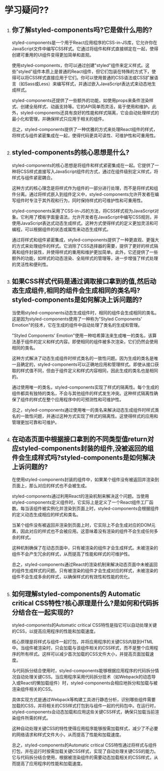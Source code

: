 # 学习疑问??

1. ## 你了解styled-components吗?它是做什么用的?

    styled-components是一个用于React应用程序的CSS-in-JS库，它允许你在JavaScript文件中编写CSS样式。它通过将组件和样式直接绑定在一起，使得创建可重用的UI组件变得更加简单和直观。
    
    使用styled-components，你可以通过创建"styled"组件来定义样式。这些"styled"组件本质上是普通的React组件，但它们包装在特殊的方式下，使得可以将CSS样式直接应用于它们。你可以使用普通的CSS语法或CSS扩展语言（如Sass或Less）来编写样式，并通过嵌入JavaScript表达式来动态地生成样式。
    
    styled-components还提供了一些额外的功能，如使用props来条件渲染样式、创建全局样式、动画支持等。它的API简单而灵活，易于使用和维护。此外，styled-components还具有良好的性能和样式隔离，它会自动处理样式的最小化和管理，并确保样式只应用于相关的组件。
    
    总之，styled-components提供了一种优雅的方式来处理React组件的样式，将样式与组件紧密集成在一起，使得代码更具可读性、可维护性和可重用性。


2. ## styled-components的核心思想是什么?

    styled-components的核心思想是将组件和样式紧密集成在一起。它提供了一种将CSS样式直接写入JavaScript组件的方式，通过在组件级别定义样式，将样式与组件紧密耦合。
    
    这种方式的核心理念是将样式作为组件的一部分进行处理，而不是将样式和组件分离。通过将样式嵌入到组件定义中，styled-components允许开发者在编写组件时专注于其外观和行为，同时保持样式的可维护性和可重用性。
    
    styled-components采用了CSS-in-JS的方法，将CSS样式视为JavaScript对象。它利用了模板字面量语法，允许开发者在JavaScript中编写CSS规则，并使用JavaScript表达式动态生成样式。这种方式使得样式的定义更加灵活和可编程，可以根据组件的状态或属性来动态生成样式。
    
    通过将样式和组件紧密集成，styled-components提供了一种更直观、更强大的方式来处理组件的样式。它消除了CSS选择器的需要，提供了更好的样式隔离和组件封装性，并使得样式的重用和维护更加简单。此外，它还提供了一些额外的功能，如样式的动态渲染、全局样式的管理等，进一步增强了样式处理的灵活性和便利性。

3. ## 如果CSS样式代码是通过调取接口拿到的值,然后动态生成组件,相同的组件会生成相同的类名吗?styled-components是如何解决上诉问题的?

    当使用styled-components动态生成组件时，相同的组件会生成相同的类名。这是因为styled-components使用了一种称为"Styled Components' Emotion"的技术，它在生成的组件中自动处理了类名的生成和管理。

    "Styled Components' Emotion"使用一种哈希算法来生成唯一的类名，该算法基于组件的定义和样式内容。即使相同的组件被多次渲染，它们仍然会使用相同的类名。
    
    这种方式解决了动态生成组件时样式类名的一致性问题。因为生成的类名是唯一且确定的，styled-components可以正确地应用和管理样式。即使从接口获取的样式值不同，但由于组件定义和样式内容相同，因此生成的类名也是相同的。
    
    通过使用唯一的类名，styled-components实现了样式的隔离性。每个生成的组件都具有独特的类名，不会与其他组件的样式发生冲突。这种样式隔离性确保了组件的样式在整个应用程序中的可预测性和可维护性。
    
    总之，styled-components通过使用唯一的类名来解决动态生成组件时样式类名的一致性问题，并通过这种方式实现了样式的隔离性。这使得样式的应用和管理更加可靠和可维护。

4. ## 在动态页面中根据接口拿到的不同类型值return对应styled-components封装的组件,没被返回的组件会生成样式吗?styled-components是如何解决上诉问题的?

    在使用styled-components封装的组件中，如果某个组件没有被返回并渲染到页面上，那么对应的样式也不会被生成。

    styled-components通过利用React的渲染机制来解决这个问题。当使用styled-components定义组件时，它实际上是定义了一个React组件工厂函数。每当该组件被实例化并渲染到页面上时，styled-components会根据组件的定义动态生成相应的样式和类名。
    
    当某个组件没有被返回并渲染到页面上时，它实际上不会生成对应的DOM元素，因此对应的样式也不会被应用。这意味着没有渲染的组件不会生成任何多余的样式。
    
    这种机制确保了在动态页面中，只有被渲染的组件才会生成样式。未被渲染的组件不会产生冗余的样式，从而提高了性能和样式的可维护性。
    
    总之，styled-components通过React的渲染机制来解决动态页面中未被返回的组件生成样式的问题。只有被渲染的组件才会生成对应的样式，未被渲染的组件不会生成多余的样式，以确保样式的有效性和性能的优化。
   
6. ## 如何理解styled-components的 Automatic critical CSS特性?核心原理是什么?是如何和代码拆分结合在一起实现的?

    styled-components的Automatic critical CSS特性是指它可以自动处理关键的CSS，以提高应用程序的性能和加载速度。
    
    核心原理是将样式与组件一起打包，并将应用程序的关键CSS内联到HTML中。当组件被渲染时，只会加载与该组件相关的CSS样式，而不是整个应用程序的所有样式。这样可以减少首次加载的CSS文件大小，并提高页面加载速度。
    
    与代码拆分结合使用时，styled-components能够根据应用程序的代码拆分情况自动处理关键CSS。当应用程序采用代码拆分技术（如Webpack的动态导入或React的懒加载组件）时，styled-components会相应地拆分和加载与被渲染组件相关的CSS。
    
    具体实现方式是通过Webpack等构建工具进行静态分析，识别哪些组件需要加载的CSS，并将相关的CSS样式打包到与组件一起的代码包中。在运行时，styled-components会动态加载和应用这些关键CSS样式，确保只加载当前渲染组件所需的样式。
    
    这种自动处理关键CSS的特性使得应用程序能够按需加载样式，减少了不必要的网络请求和样式文件大小，从而提高了性能和加载速度。
    
    总之，styled-components的Automatic critical CSS特性通过将样式与组件打包，并在运行时按需加载关键CSS样式，实现了自动处理关键CSS的能力。它与代码拆分结合使用，根据被渲染组件的需要动态加载相关的CSS样式，从而提高了应用程序的性能和加载速度。

